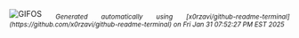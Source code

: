 <div align="justify">
<picture>
    <source media="(prefers-color-scheme: dark)" srcset="https://i.ibb.co/wNF5qH9s/output-gif.gif">
    <source media="(prefers-color-scheme: light)" srcset="https://i.ibb.co/wNF5qH9s/output-gif.gif">
    <img alt="GIFOS" src="https://i.ibb.co/wNF5qH9s/output-gif.gif">
</picture>
<sub><i>Generated automatically using [x0rzavi/github-readme-terminal](https://github.com/x0rzavi/github-readme-terminal) on Fri Jan 31 07:52:27 PM EST 2025</i></sub>
</div>

<!--  -->